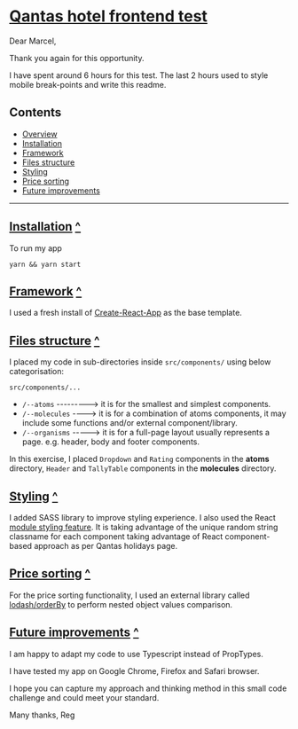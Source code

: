 # [Qantas hotel frontend test](#markdown-header)

Dear Marcel,

Thank you again for this opportunity. 

I have spent around 6 hours for this test. The last 2 hours used to style mobile break-points and write this readme.

## Contents

- [Overview](#markdown-header)
- [Installation](#markdown-installation)
- [Framework](#markdown-framework)
- [Files structure](#markdown-files-structure) 
- [Styling](#markdown-styling)
- [Price sorting](#markdown-price-sorting)
- [Future improvements](#markdown-future-improvements)

---

## [Installation](#markdown-installation) [^](#markdown-header)
To run my app
```
yarn && yarn start
```

## [Framework](#markdown-framework) [^](#markdown-header)
I used a fresh install of [Create-React-App](https://create-react-app.dev/) as the base template.

## [Files structure](#markdown-files-structure) [^](#markdown-header)

I placed my code in sub-directories inside `src/components/` using below categorisation: 

`src/components/...`
- `/--atoms`        --------->   it is for the smallest and simplest components.
- `/--molecules`   ---->  it is for a combination of atoms components, it may include some functions and/or external component/library.
- `/--organisms`    ----->  it is for a full-page layout usually represents a page. e.g. header, body and footer components.

In this exercise, I placed `Dropdown` and `Rating` components in the **atoms** directory, `Header` and `TallyTable` components in the **molecules** directory.

## [Styling](#markdown-styling) [^](#markdown-header)
I added SASS library to improve styling experience. I also used the React [module styling feature](https://create-react-app.dev/docs/adding-a-css-modules-stylesheet). It is taking advantage of the unique random string classname for each component taking advantage of React component-based approach as per Qantas holidays page.

## [Price sorting](#markdown-price-sorting) [^](#markdown-header)
For the price sorting functionality, I used an external library called [lodash/orderBy](https://lodash.com/docs/4.17.15#orderBy) to perform nested object values comparison.

## [Future improvements](#markdown-future-improvements) [^](#markdown-header)
I am happy to adapt my code to use Typescript instead of PropTypes.

I have tested my app on Google Chrome, Firefox and Safari browser.

I hope you can capture my approach and thinking method in this small code challenge and could meet your standard.

Many thanks,
Reg